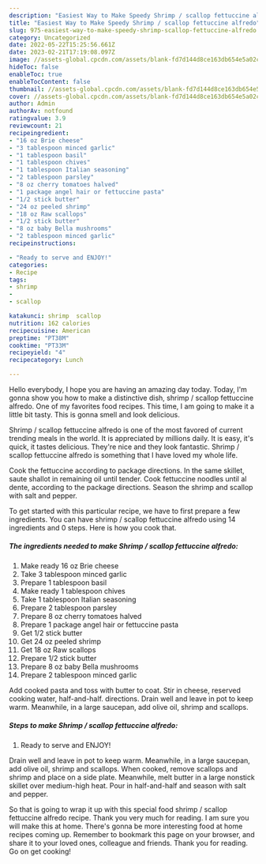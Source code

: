 ```yaml
---
description: "Easiest Way to Make Speedy Shrimp / scallop fettuccine alfredo"
title: "Easiest Way to Make Speedy Shrimp / scallop fettuccine alfredo"
slug: 975-easiest-way-to-make-speedy-shrimp-scallop-fettuccine-alfredo
category: Uncategorized
date: 2022-05-22T15:25:56.661Z
date: 2023-02-21T17:19:08.097Z
image: //assets-global.cpcdn.com/assets/blank-fd7d144d8ce163db654e5a02c40b08a2775adb7897d16e4062681dc7e1b2800f.png
hideToc: false
enableToc: true
enableTocContent: false
thumbnail: //assets-global.cpcdn.com/assets/blank-fd7d144d8ce163db654e5a02c40b08a2775adb7897d16e4062681dc7e1b2800f.png
cover: //assets-global.cpcdn.com/assets/blank-fd7d144d8ce163db654e5a02c40b08a2775adb7897d16e4062681dc7e1b2800f.png
author: Admin
authorAv: notfound
ratingvalue: 3.9
reviewcount: 21
recipeingredient:
- "16 oz Brie cheese"
- "3 tablespoon minced garlic"
- "1 tablespoon basil"
- "1 tablespoon chives"
- "1 tablespoon Italian seasoning"
- "2 tablespoon parsley"
- "8 oz cherry tomatoes halved"
- "1 package angel hair or fettuccine pasta"
- "1/2 stick butter"
- "24 oz peeled shrimp"
- "18 oz Raw scallops"
- "1/2 stick butter"
- "8 oz baby Bella mushrooms"
- "2 tablespoon minced garlic"
recipeinstructions:

- "Ready to serve and ENJOY!"
categories:
- Recipe
tags:
- shrimp
- 
- scallop

katakunci: shrimp  scallop 
nutrition: 162 calories
recipecuisine: American
preptime: "PT38M"
cooktime: "PT33M"
recipeyield: "4"
recipecategory: Lunch

---
```



Hello everybody, I hope you are having an amazing day today. Today, I'm gonna show you how to make a distinctive dish, shrimp / scallop fettuccine alfredo. One of my favorites food recipes. This time, I am going to make it a little bit tasty. This is gonna smell and look delicious.

Shrimp / scallop fettuccine alfredo is one of the most favored of current trending meals in the world. It is appreciated by millions daily. It is easy, it's quick, it tastes delicious. They're nice and they look fantastic. Shrimp / scallop fettuccine alfredo is something that I have loved my whole life.

Cook the fettuccine according to package directions. In the same skillet, saute shallot in remaining oil until tender. Cook fettuccine noodles until al dente, according to the package directions. Season the shrimp and scallop with salt and pepper.


To get started with this particular recipe, we have to first prepare a few ingredients. You can have shrimp / scallop fettuccine alfredo using 14 ingredients and 0 steps. Here is how you cook that.

<!--inarticleads1-->

##### The ingredients needed to make Shrimp / scallop fettuccine alfredo:

1. Make ready 16 oz Brie cheese
1. Take 3 tablespoon minced garlic
1. Prepare 1 tablespoon basil
1. Make ready 1 tablespoon chives
1. Take 1 tablespoon Italian seasoning
1. Prepare 2 tablespoon parsley
1. Prepare 8 oz cherry tomatoes halved
1. Prepare 1 package angel hair or fettuccine pasta
1. Get 1/2 stick butter
1. Get 24 oz peeled shrimp
1. Get 18 oz Raw scallops
1. Prepare 1/2 stick butter
1. Prepare 8 oz baby Bella mushrooms
1. Prepare 2 tablespoon minced garlic


Add cooked pasta and toss with butter to coat. Stir in cheese, reserved cooking water, half-and-half. directions. Drain well and leave in pot to keep warm. Meanwhile, in a large saucepan, add olive oil, shrimp and scallops. 

<!--inarticleads2-->

##### Steps to make Shrimp / scallop fettuccine alfredo:


1. Ready to serve and ENJOY!

Drain well and leave in pot to keep warm. Meanwhile, in a large saucepan, add olive oil, shrimp and scallops. When cooked, remove scallops and shrimp and place on a side plate. Meanwhile, melt butter in a large nonstick skillet over medium-high heat. Pour in half-and-half and season with salt and pepper. 

So that is going to wrap it up with this special food shrimp / scallop fettuccine alfredo recipe. Thank you very much for reading. I am sure you will make this at home. There's gonna be more interesting food at home recipes coming up. Remember to bookmark this page on your browser, and share it to your loved ones, colleague and friends. Thank you for reading. Go on get cooking!
